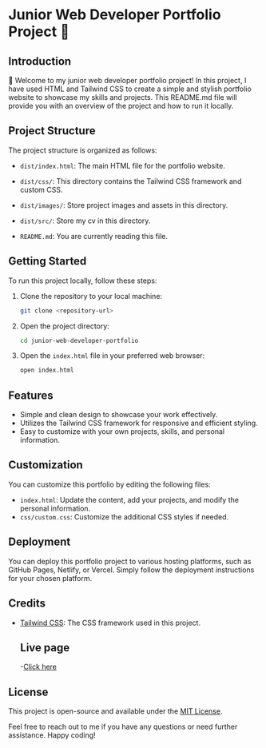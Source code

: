 # Junior Web Developer Portfolio Project 🚀️

## Introduction

👋️ Welcome to my junior web developer portfolio project! In this project, I have used HTML and Tailwind CSS to create a simple and stylish portfolio website to showcase my skills and projects. This README.md file will provide you with an overview of the project and how to run it locally.

## Project Structure

The project structure is organized as follows:

- `dist/index.html`: The main HTML file for the portfolio website.
- `dist/css/`: This directory contains the Tailwind CSS framework and custom CSS.
- `dist/images/`: Store project images and assets in this directory.
- `dist/src/`: Store my cv in this directory.

- `README.md`: You are currently reading this file.

## Getting Started

To run this project locally, follow these steps:

1. Clone the repository to your local machine:

   ```bash
   git clone <repository-url>
   ```

2. Open the project directory:

   ```bash
   cd junior-web-developer-portfolio
   ```

3. Open the `index.html` file in your preferred web browser:

   ```bash
   open index.html
   ```

## Features

- Simple and clean design to showcase your work effectively.
- Utilizes the Tailwind CSS framework for responsive and efficient styling.
- Easy to customize with your own projects, skills, and personal information.

## Customization

You can customize this portfolio by editing the following files:

- `index.html`: Update the content, add your projects, and modify the personal information.
- `css/custom.css`: Customize the additional CSS styles if needed.

## Deployment

You can deploy this portfolio project to various hosting platforms, such as GitHub Pages, Netlify, or Vercel. Simply follow the deployment instructions for your chosen platform.

## Credits

- [Tailwind CSS](https://tailwindcss.com/): The CSS framework used in this project.

  ## Live page
  -[Click here](https://myportfolio-katesarant.netlify.app/)

## License

This project is open-source and available under the [MIT License](LICENSE).

Feel free to reach out to me if you have any questions or need further assistance. Happy coding!
